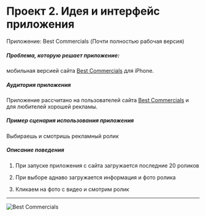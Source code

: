 Проект 2. Идея и интерфейс приложения
=============

Приложение: Best Commercials (Почти полностью рабочая версия)



##### Проблема, которую решает приложение:

мобильная версией сайта [Best Commercials](http://www.advert.ge) для iPhone. 
 
##### Аудитория приложения

Приложение рассчитано на пользователей сайта [Best Commercials](http://www.advert.ge) и для любителей хорошей рекламы.

##### Пример сценария использования приложения

Выбираешь и смотришь рекламный ролик 

##### Описание поведения

1. При запуске приложения с сайта загружается последние 20 роликов

2. При выборе аднаво загружается информация и фото ролика

3. Кликаем на фото с видео и смотрим ролик

----
![Best Commercials](https://raw.github.com/herku/osx-project-2/master/sketch.png)